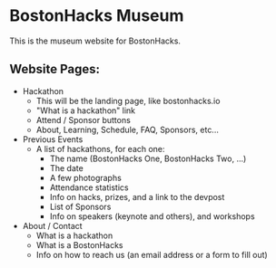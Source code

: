 # BostonHacks Museum
This is the museum website for BostonHacks.

## Website Pages:
* Hackathon
  * This will be the landing page, like bostonhacks.io
  * "What is a hackathon" link
  * Attend / Sponsor buttons
  * About, Learning, Schedule, FAQ, Sponsors, etc...
* Previous Events
  * A list of hackathons, for each one:
    * The name (BostonHacks One, BostonHacks Two, ...)
    * The date
    * A few photographs
    * Attendance statistics
    * Info on hacks, prizes, and a link to the devpost
    * List of Sponsors
    * Info on speakers (keynote and others), and workshops
* About / Contact
  * What is a hackathon
  * What is a BostonHacks
  * Info on how to reach us (an email address or a form to fill out)
